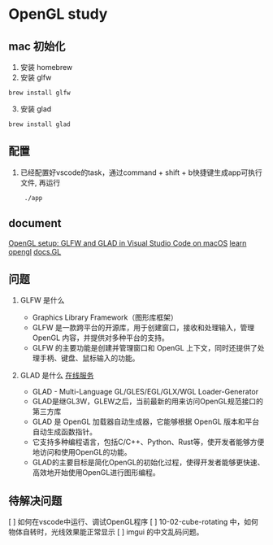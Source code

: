 # OpenGL study

## mac 初始化

1. 安装 homebrew
2. 安装 glfw

```
brew install glfw
```

3. 安装 glad

```
brew install glad
```

## 配置

1. 已经配置好vscode的task，通过command + shift + b快捷键生成app可执行文件,
    再运行

    ``` bash
     ./app 
    ```

## document

[OpenGL setup: GLFW and GLAD in Visual Studio Code on macOS](https://www.youtube.com/watch?v=7-dL6a5_B3I)
[learn opengl](https://learnopengl.com/Introduction)
[docs.GL](https://docs.gl/gl3/glPolygonMode)

## 问题

1. GLFW 是什么

    - Graphics Library Framework（图形库框架）
    - GLFW 是一款跨平台的开源库，用于创建窗口，接收和处理输入，管理 OpenGL 内容，并提供对多种平台的支持。
    - GLFW 的主要功能是创建并管理窗口和 OpenGL 上下文，同时还提供了处理手柄、键盘、鼠标输入的功能。

2. GLAD 是什么 [在线服务](https://glad.dav1d.de/)
    - GLAD - Multi-Language GL/GLES/EGL/GLX/WGL Loader-Generator
    - GLAD是继GL3W，GLEW之后，当前最新的用来访问OpenGL规范接口的第三方库
    - GLAD 是 OpenGL 加载器自动生成器，它能够根据 OpenGL 版本和平台自动生成函数指针。
    - 它支持多种编程语言，包括C/C++、Python、Rust等，使开发者能够方便地访问和使用OpenGL的功能。
    - GLAD的主要目标是简化OpenGL的初始化过程，使得开发者能够更快速、高效地开始使用OpenGL进行图形编程。


## 待解决问题
[ ] 如何在vscode中运行、调试OpenGL程序
[ ] 10-02-cube-rotating 中，如何物体自转时，光线效果能正常显示
[ ] imgui 的中文乱码问题。